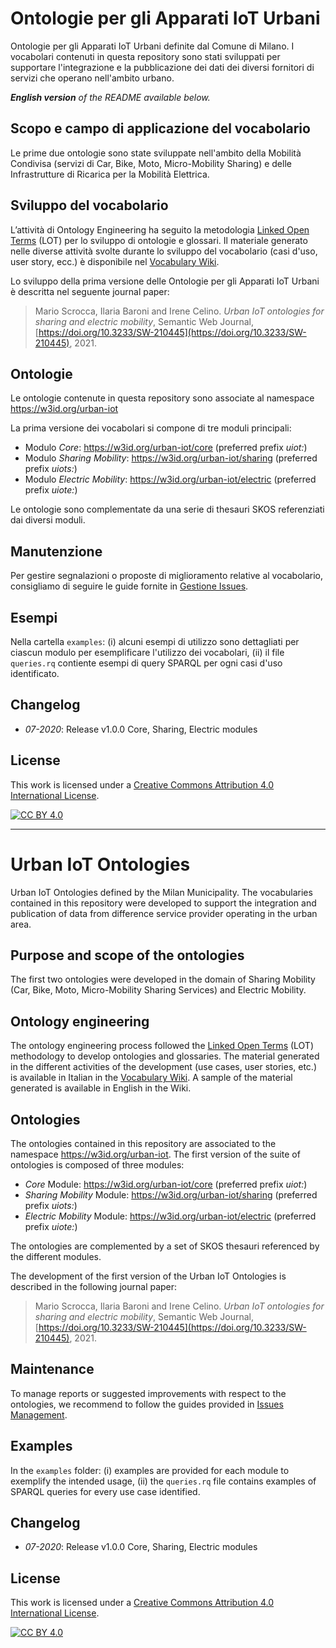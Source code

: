 # Ontologie per gli Apparati IoT Urbani

Ontologie per gli Apparati IoT Urbani definite dal Comune di Milano. I vocabolari contenuti in questa repository sono stati sviluppati per supportare l'integrazione e la pubblicazione dei dati dei diversi fornitori di servizi che operano nell'ambito urbano.

_**English version** of the README available below._

## Scopo e campo di applicazione del vocabolario
Le prime due ontologie sono state sviluppate nell'ambito della Mobilità Condivisa (servizi di Car, Bike, Moto, Micro-Mobility Sharing) e delle Infrastrutture di Ricarica per la Mobilità Elettrica.

## Sviluppo del vocabolario
L’attività di Ontology Engineering ha seguito la metodologia [Linked Open Terms](https://lot.linkeddata.es/) (LOT) per lo sviluppo di ontologie e glossari. Il materiale generato nelle diverse attività svolte durante lo sviluppo del vocabolario (casi d'uso, user story,  ecc.) è disponibile nel [Vocabulary Wiki](https://github.com/Comune-Milano/ontologie-iot-urbani/wiki).

Lo sviluppo della prima versione delle Ontologie per gli Apparati IoT Urbani è descritta nel seguente journal paper:

> Mario Scrocca, Ilaria Baroni and Irene Celino. _Urban IoT ontologies for sharing and electric mobility_, Semantic Web Journal, [https://doi.org/10.3233/SW-210445](https://doi.org/10.3233/SW-210445), 2021.

## Ontologie
Le ontologie contenute in questa repository sono associate al namespace https://w3id.org/urban-iot

La prima versione dei vocabolari si compone di tre moduli principali:
- Modulo *Core*: https://w3id.org/urban-iot/core (preferred prefix _uiot:_)
- Modulo *Sharing Mobility*: https://w3id.org/urban-iot/sharing (preferred prefix _uiots:_)
- Modulo *Electric Mobility*: https://w3id.org/urban-iot/electric (preferred prefix _uiote:_)

Le ontologie sono complementate da una serie di thesauri SKOS referenziati dai diversi moduli.

## Manutenzione
Per gestire segnalazioni o proposte di miglioramento relative al vocabolario, consigliamo di seguire le guide fornite in [Gestione Issues](https://github.com/Comune-Milano/ontologie-iot-urbani/wiki/Gestione-Issue).

## Esempi
Nella cartella `examples`: (i) alcuni esempi di utilizzo sono dettagliati per ciascun modulo per esemplificare l'utilizzo dei vocabolari, (ii) il file `queries.rq` contiente esempi di query SPARQL per ogni casi d'uso identificato.

## Changelog
- _07-2020_: Release v1.0.0 Core, Sharing, Electric modules

## License

This work is licensed under a [Creative Commons Attribution 4.0 International License](http://creativecommons.org/licenses/by/4.0/).

[![CC BY 4.0](https://i.creativecommons.org/l/by/4.0/88x31.png)](http://creativecommons.org/licenses/by/4.0/)


---


# Urban IoT Ontologies

Urban IoT Ontologies defined by the Milan Municipality. The vocabularies contained in this repository were developed to support the integration and publication of data from difference service provider operating in the urban area.

## Purpose and scope of the ontologies

The first two ontologies were developed in the domain of Sharing Mobility (Car, Bike, Moto, Micro-Mobility Sharing Services) and Electric Mobility.

## Ontology engineering

The ontology engineering process followed the [Linked Open Terms](https://lot.linkeddata.es/) (LOT) methodology to develop ontologies and glossaries. The material generated in the different activities of the development (use cases, user stories, etc.) is available in Italian in the [Vocabulary Wiki](https://github.com/Comune-Milano/ontologie-iot-urbani/wiki). A sample of the material generated is available in English in the Wiki.

## Ontologies
The ontologies contained in this repository are associated to the namespace https://w3id.org/urban-iot. The first version of the suite of ontologies is composed of three modules:
- *Core* Module: https://w3id.org/urban-iot/core (preferred prefix _uiot:_)
- *Sharing Mobility* Module: https://w3id.org/urban-iot/sharing (preferred prefix _uiots:_)
- *Electric Mobility* Module: https://w3id.org/urban-iot/electric (preferred prefix _uiote:_)

The ontologies are complemented by a set of SKOS thesauri referenced by the different modules.

The development of the first version of the Urban IoT Ontologies is described in the following journal paper:

> Mario Scrocca, Ilaria Baroni and Irene Celino. _Urban IoT ontologies for sharing and electric mobility_, Semantic Web Journal, [https://doi.org/10.3233/SW-210445](https://doi.org/10.3233/SW-210445), 2021.

## Maintenance
To manage reports or suggested improvements with respect to the ontologies, we recommend to follow the guides provided in [Issues Management](https://github.com/Comune-Milano/ontologie-iot-urbani/wiki/Gestione-Issue).

## Examples
In the `examples` folder: (i) examples are provided for each module to exemplify the intended usage, (ii) the `queries.rq` file contains examples of SPARQL queries for every use case identified.

## Changelog
- _07-2020_: Release v1.0.0 Core, Sharing, Electric modules

## License

This work is licensed under a [Creative Commons Attribution 4.0 International License](http://creativecommons.org/licenses/by/4.0/).

[![CC BY 4.0](https://i.creativecommons.org/l/by/4.0/88x31.png)](http://creativecommons.org/licenses/by/4.0/)